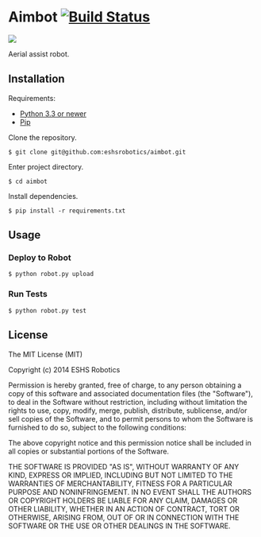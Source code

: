 # Aimbot [![Build Status](https://drone.io/github.com/eshsrobotics/aimbot/status.png)](https://drone.io/github.com/eshsrobotics/aimbot/latest)

![](http://i.imgur.com/YvWf8ID.gif)

Aerial assist robot.

## Installation

Requirements:

* [Python 3.3 or newer](http://www.python.org/)
* [Pip](https://github.com/pypa/pip)

Clone the repository.

```
$ git clone git@github.com:eshsrobotics/aimbot.git
```

Enter project directory.

```
$ cd aimbot
```

Install dependencies.

```
$ pip install -r requirements.txt
```

## Usage

### Deploy to Robot

```
$ python robot.py upload
```

### Run Tests

```
$ python robot.py test
```

## License

The MIT License (MIT)

Copyright (c) 2014 ESHS Robotics

Permission is hereby granted, free of charge, to any person obtaining a copy
of this software and associated documentation files (the "Software"), to deal
in the Software without restriction, including without limitation the rights
to use, copy, modify, merge, publish, distribute, sublicense, and/or sell
copies of the Software, and to permit persons to whom the Software is
furnished to do so, subject to the following conditions:

The above copyright notice and this permission notice shall be included in all
copies or substantial portions of the Software.

THE SOFTWARE IS PROVIDED "AS IS", WITHOUT WARRANTY OF ANY KIND, EXPRESS OR
IMPLIED, INCLUDING BUT NOT LIMITED TO THE WARRANTIES OF MERCHANTABILITY,
FITNESS FOR A PARTICULAR PURPOSE AND NONINFRINGEMENT. IN NO EVENT SHALL THE
AUTHORS OR COPYRIGHT HOLDERS BE LIABLE FOR ANY CLAIM, DAMAGES OR OTHER
LIABILITY, WHETHER IN AN ACTION OF CONTRACT, TORT OR OTHERWISE, ARISING FROM,
OUT OF OR IN CONNECTION WITH THE SOFTWARE OR THE USE OR OTHER DEALINGS IN THE
SOFTWARE.

